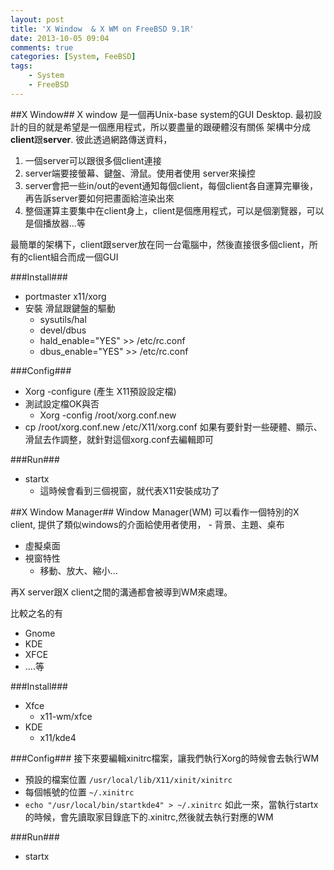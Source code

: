 ```yaml
---
layout: post
title: 'X Window  & X WM on FreeBSD 9.1R'
date: 2013-10-05 09:04
comments: true
categories: [System, FeeBSD]
tags:
	- System
	- FreeBSD
---
```


##X Window##
X window 是一個再Unix-base system的GUI Desktop.
最初設計的目的就是希望是一個應用程式，所以要盡量的跟硬體沒有關係
架構中分成**client**跟**server**. 彼此透過網路傳送資料，

1. 一個server可以跟很多個client連接
2. server端要接螢幕、鍵盤、滑鼠。使用者使用 server來操控
3. server會把一些in/out的event通知每個client，每個client各自運算完畢後，再告訴server要如何把畫面給渲染出來
4. 整個運算主要集中在client身上，client是個應用程式，可以是個瀏覽器，可以是個播放器...等

<!--more-->
 
最簡單的架構下，client跟server放在同一台電腦中，然後直接很多個client，所有的client組合而成一個GUI 

###Install###

- portmaster  x11/xorg
- 安裝 滑鼠跟鍵盤的驅動
  - sysutils/hal
  - devel/dbus
  - hald_enable="YES" >> /etc/rc.conf
  - dbus_enable="YES" >> /etc/rc.conf

###Config###
- Xorg -configure  (產生 X11預設設定檔)
- 測試設定檔OK與否
	- Xorg -config /root/xorg.conf.new 
- cp /root/xorg.conf.new /etc/X11/xorg.conf
如果有要針對一些硬體、顯示、滑鼠去作調整，就針對這個xorg.conf去編輯即可

###Run###
- startx
	- 這時候會看到三個視窗，就代表X11安裝成功了

##X Window Manager##
Window Manager(WM) 可以看作一個特別的X client, 提供了類似windows的介面給使用者使用，
	- 背景、主題、桌布
  - 虛擬桌面
  - 視窗特性
  	- 移動、放大、縮小...

再X server跟X client之間的溝通都會被導到WM來處理。

比較之名的有

- Gnome
- KDE
- XFCE
- ....等
   

###Install###

- Xfce
	- x11-wm/xfce
- KDE
	- x11/kde4

###Config###
接下來要編輯xinitrc檔案，讓我們執行Xorg的時候會去執行WM
- 預設的檔案位置 `/usr/local/lib/X11/xinit/xinitrc`
- 每個帳號的位置 `~/.xinitrc`
- `echo "/usr/local/bin/startkde4" > ~/.xinitrc`
如此一來，當執行startx的時候，會先讀取家目錄底下的.xinitrc,然後就去執行對應的WM

###Run###
- startx
